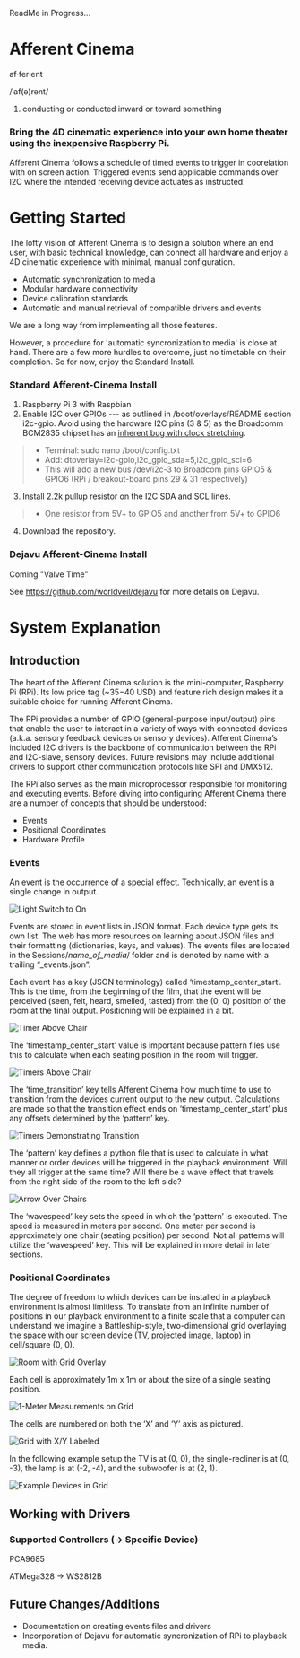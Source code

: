 ReadMe in Progress...

# Afferent Cinema
af·fer·ent

/ˈaf(ə)rənt/
1. conducting or conducted inward or toward something 

### Bring the 4D cinematic experience into your own home theater using the inexpensive Raspberry Pi.

Afferent Cinema follows a schedule of timed events to trigger in coorelation with on screen action. Triggered events send applicable commands over I2C where the intended receiving device actuates as instructed.


# Getting Started

The lofty vision of Afferent Cinema is to design a solution where an end user, with basic technical knowledge, can connect all hardware and enjoy a 4D cinematic experience with minimal, manual configuration.

- Automatic synchronization to media
- Modular hardware connectivity
- Device calibration standards
- Automatic and manual retrieval of compatible drivers and events

We are a long way from implementing all those features.

However, a procedure for 'automatic syncronization to media' is close at hand. There are a few more hurdles to overcome, just no timetable on their completion. So for now, enjoy the Standard Install.

### Standard Afferent-Cinema Install

1. Raspberry Pi 3 with Raspbian
2. Enable I2C over GPIOs --- as outlined in /boot/overlays/README section i2c-gpio. Avoid using the hardware I2C pins (3 & 5) as the Broadcomm BCM2835 chipset has an [inherent bug with clock stretching](http://www.advamation.com/knowhow/raspberrypi/rpi-i2c-bug.html).
>- Terminal: sudo nano /boot/config.txt
>- Add: dtoverlay=i2c-gpio,i2c_gpio_sda=5,i2c_gpio_scl=6
>- This will add a new bus /dev/i2c-3 to Broadcom pins GPIO5 & GPIO6 (RPi / breakout-board pins 29 & 31 respectively)
3. Install 2.2k pullup resistor on the I2C SDA and SCL lines.
>- One resistor from 5V+ to GPIO5 and another from 5V+ to GPIO6
4. Download the repository.

### Dejavu Afferent-Cinema Install
Coming "Valve Time"

See https://github.com/worldveil/dejavu for more details on Dejavu.

# System Explanation
## Introduction
The heart of the Afferent Cinema solution is the mini-computer, Raspberry Pi (RPi). Its low price tag (~$35-$40 USD) and feature rich design makes it a suitable choice for running Afferent Cinema.

The RPi provides a number of GPIO (general-purpose input/output) pins that enable the user to interact in a variety of ways with connected devices (a.k.a. sensory feedback devices or sensory devices). Afferent Cinema’s included I2C drivers is the backbone of communication between the RPi and I2C-slave, sensory devices. Future revisions may include additional drivers to support other communication protocols like SPI and DMX512.

The RPi also serves as the main microprocessor responsible for monitoring and executing events. Before diving into configuring Afferent Cinema there are a number of concepts that should be understood:
- Events
- Positional Coordinates
- Hardware Profile


### Events
An event is the occurrence of a special effect. Technically, an event is a single change in output.

![Light Switch to On](Documentation/Readme/fadeup.png?raw=true "Event - Light On")

Events are stored in event lists in JSON format. Each device type gets its own list. The web has more resources on learning about JSON files and their formatting (dictionaries, keys, and values). The events files are located in the Sessions/*name_of_media*/ folder and is denoted by name with a trailing “_events.json”.

Each event has a key (JSON terminology) called ‘timestamp_center_start’. This is the time, from the beginning of the film, that the event will be perceived (seen, felt, heard, smelled, tasted) from the (0, 0) position of the room at the final output. Positioning will be explained in a bit. 

![Timer Above Chair](Documentation/Readme/chair_timer.png?raw=true "Event - Timestamp")

The ‘timestamp_center_start’ value is important because pattern files use this to calculate when each seating position in the room will trigger.

![Timers Above Chair](Documentation/Readme/cascade_timer.png?raw=true "Event - Timestamps")

The ‘time_transition’ key tells Afferent Cinema how much time to use to transition from the devices current output to the new output. Calculations are made so that the transition effect ends on ‘timestamp_center_start’ plus any offsets determined by the ‘pattern’ key.

![Timers Demonstrating Transition](Documentation/Readme/transition.png?raw=true "Event - Transition Event")

The ‘pattern’ key defines a python file that is used to calculate in what manner or order devices will be triggered in the playback environment. Will they all trigger at the same time? Will there be a wave effect that travels from the right side of the room to the left side?

![Arrow Over Chairs](Documentation/Readme/wave_simple.png?raw=true "Event - Wave Effect")

The ‘wavespeed’ key sets the speed in which the ‘pattern’ is executed. The speed is measured in meters per second. One meter per second is approximately one chair (seating position) per second. Not all patterns will utilize the ‘wavespeed’ key. This will be explained in more detail in later sections.

### Positional Coordinates

The degree of freedom to which devices can be installed in a playback environment is almost limitless. To translate from an infinite number of positions in our playback environment to a finite scale that a computer can understand we imagine a Battleship-style, two-dimensional grid overlaying the space with our screen device (TV, projected image, laptop) in cell/square (0, 0).

![Room with Grid Overlay](Documentation/Readme/gridroom.png?raw=true "Coordinates - Room Grid")

Each cell is approximately 1m x 1m or about the size of a single seating position.

![1-Meter Measurements on Grid](Documentation/Readme/gridsize.png?raw=true "Coordinates - Grid Size")

The cells are numbered on both the ‘X’ and ‘Y’ axis as pictured.

![Grid with X/Y Labeled](Documentation/Readme/gridroom_screen.png?raw=true "Coordinates - Grid X/Y")

In the following example setup the TV is at (0, 0), the single-recliner is at (0, -3), the lamp is at (-2, -4), and the subwoofer is at (2, 1).

![Example Devices in Grid](Documentation/Readme/gridroom_numbered.png?raw=true "Coordinates - Example Devices")


## Working with Drivers
### Supported Controllers (-> Specific Device)
PCA9685

ATMega328 -> WS2812B


## Future Changes/Additions
* Documentation on creating events files and drivers
* Incorporation of Dejavu for automatic syncronization of RPi to playback media.
